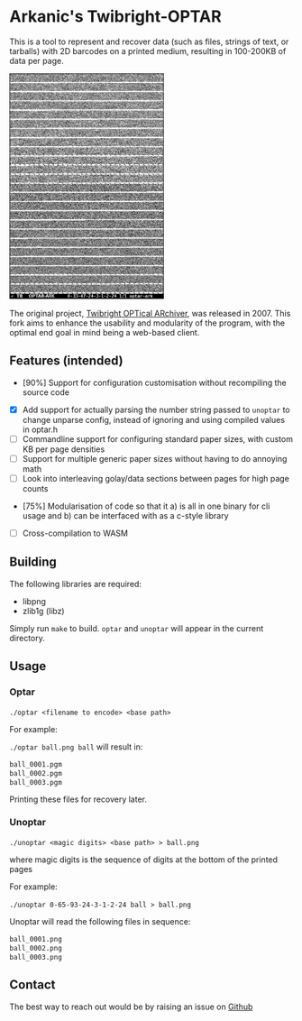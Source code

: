 # Arkanic's Twibright-OPTAR
This is a tool to represent and recover data (such as files, strings of text, or tarballs) with 2D barcodes on a printed medium, resulting in 100-200KB of data per page.

<img src="./doc/img/optar-example.png" height="400px">

The original project, [Twibright OPTical ARchiver](http://ronja.twibright.com/optar/), was released in 2007. This fork aims to enhance the usability and modularity of the program, with the optimal end goal in mind being a web-based client.

## Features (intended)
- [90%] Support for configuration customisation without recompiling the source code
- [x] Add support for actually parsing the number string passed to `unoptar` to change unparse config, instead of ignoring and using compiled values in optar.h 
- [ ] Commandline support for configuring standard paper sizes, with custom KB per page densities
- [ ] Support for multiple generic paper sizes without having to do annoying math
- [ ] Look into interleaving golay/data sections between pages for high page counts
- [75%] Modularisation of code so that it a) is all in one binary for cli usage and b) can be interfaced with as a c-style library
- [ ] Cross-compilation to WASM

## Building
The following libraries are required:
- libpng
- zlib1g (libz)

Simply run `make` to build. `optar` and `unoptar` will appear in the current directory.

## Usage

### Optar
`./optar <filename to encode> <base path>`

For example:

`./optar ball.png ball` will result in:

```
ball_0001.pgm
ball_0002.pgm
ball_0003.pgm
```
Printing these files for recovery later.

### Unoptar
`./unoptar <magic digits> <base path> > ball.png`

where magic digits is the sequence of digits at the bottom of the printed pages

For example:

`./unoptar 0-65-93-24-3-1-2-24 ball > ball.png`

Unoptar will read the following files in sequence:
```
ball_0001.png
ball_0002.png
ball_0003.png
```

## Contact
The best way to reach out would be by raising an issue on [Github](https://github.com/Arkanic/optar-ark)